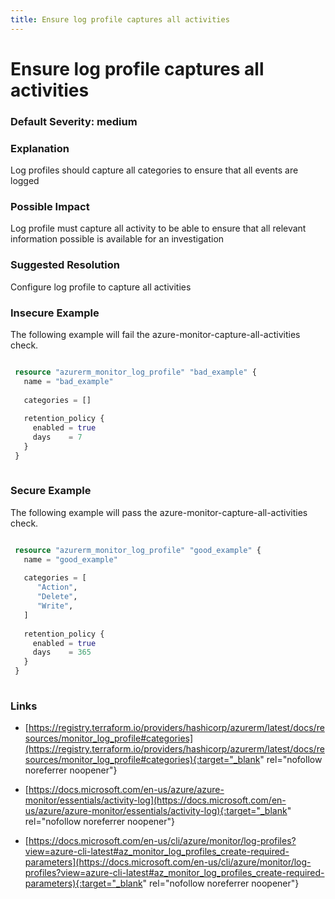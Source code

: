 ```yaml
---
title: Ensure log profile captures all activities
---
```


# Ensure log profile captures all activities

### Default Severity: <span class="severity medium">medium</span>

### Explanation

Log profiles should capture all categories to ensure that all events are logged

### Possible Impact
Log profile must capture all activity to be able to ensure that all relevant information possible is available for an investigation

### Suggested Resolution
Configure log profile to capture all activities


### Insecure Example

The following example will fail the azure-monitor-capture-all-activities check.
```terraform

 resource "azurerm_monitor_log_profile" "bad_example" {
   name = "bad_example"
 
   categories = []
 
   retention_policy {
     enabled = true
     days    = 7
   }
 }
 
```



### Secure Example

The following example will pass the azure-monitor-capture-all-activities check.
```terraform

 resource "azurerm_monitor_log_profile" "good_example" {
   name = "good_example"
 
   categories = [
 	  "Action",
 	  "Delete",
 	  "Write",
   ]
 
   retention_policy {
     enabled = true
     days    = 365
   }
 }
 
```



### Links


- [https://registry.terraform.io/providers/hashicorp/azurerm/latest/docs/resources/monitor_log_profile#categories](https://registry.terraform.io/providers/hashicorp/azurerm/latest/docs/resources/monitor_log_profile#categories){:target="_blank" rel="nofollow noreferrer noopener"}

- [https://docs.microsoft.com/en-us/azure/azure-monitor/essentials/activity-log](https://docs.microsoft.com/en-us/azure/azure-monitor/essentials/activity-log){:target="_blank" rel="nofollow noreferrer noopener"}

- [https://docs.microsoft.com/en-us/cli/azure/monitor/log-profiles?view=azure-cli-latest#az_monitor_log_profiles_create-required-parameters](https://docs.microsoft.com/en-us/cli/azure/monitor/log-profiles?view=azure-cli-latest#az_monitor_log_profiles_create-required-parameters){:target="_blank" rel="nofollow noreferrer noopener"}



